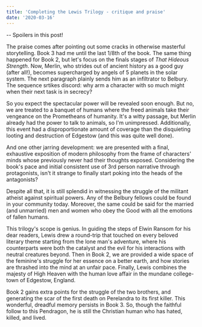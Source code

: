```yaml
---
title: 'Completing the Lewis Trilogy - critique and praise'
date: '2020-03-16'
---
```

-- Spoilers in this post!

The praise comes after pointing out some cracks in otherwise masterful storytelling. Book 3 had me until the last 1/8th of the book. The same thing happened for Book 2, but let's focus on the finals stages of _That Hideous Strength_.
Now, Merlin, who strides out of ancient history as a good guy (after all!), becomes supercharged by angels of 5 planets in the solar system. The next paragraph plainly sends him as an infiltrator to Belbury. The sequence srtikes discord: why arm a character with so much might when their next task is in secrecy?

So you expect the spectacular power will be revealed soon enough. But no, we are treated to a banquet of humans where the freed animals take their vengeance on the Prometheans of humanity. It's a witty passage, but Merlin already had the power to talk to animals, so I'm unimpressed. Additionally, this event had a disproportionate amount of coverage than the disquieting looting and destruction of Edgestow (and this was quite well done).

And one other jarring development: we are presented with a final, exhaustive exposition of modern philosophy from the frame of characters' minds whose previously never had their thoughts exposed. Considering the book's pace and initial consistent use of 3rd person narrative through protagonists, isn't it strange to finally start poking into the heads of the antagonists?

Despite all that, it is still splendid in witnessing the struggle of the militant atheist against spiritual powers. Any of the Belbury fellows could be found in your community today. Moreover, the same could be said for the married (and unmarried) men and women who obey the Good with all the emotions of fallen humans.

This trilogy's scope is genius. In guiding the steps of Elwin Ransom for his dear readers, Lewis drew a round-trip that touched on every beloved literary theme starting from the lone man's adventure, where his counterparts were both the catalyst and the evil for his interactions with neutral creatures beyond. Then in Book 2, we are provided a wide space of the feminine's struggle for her essence on a better earth, and how stories are thrashed into the mind at an unfair pace. Finally, Lewis combines the majesty of High Heaven with the human love affair in the mundane college-town of Edgestow, England.

Book 2 gains extra points for the struggle of the two brothers, and generating the scar of the first death on Perelandra to its first killer. This wonderful, dreadful memory persists in Book 3. So, though the faithful follow to this Pendragon, he is still the Christian human who has hated, killed, and lived.

